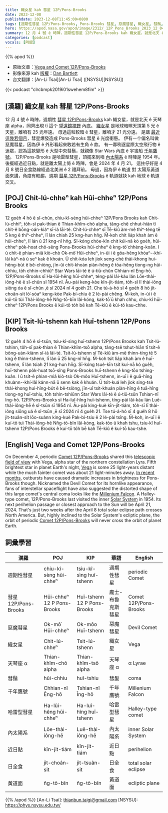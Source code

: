 ```yaml
---
title: 織女星 kah 彗星 12P/Pons-Brooks
date: 2023-12-08
publishdate: 2023-12-08T11:45:00+0800
tags: [週期性彗星 12P/Pons-Brooks, Pons-Brooks 彗星, 惡魔彗星, 織女星, 彗鬚, 千年鷹號, 哈雷型彗星, 內太陽系, 近日點, 日全食, 黃道面, 天琴座 α]
hero: https://apod.nasa.gov/apod/image/2312/_12P_Pons_Brooks_2023_12_04_184135PST_DEBartlett1024.jpg
summary: 12 月 4 號 ê 時陣，週期性彗星 12P/Pons-Brooks kah 織女星，就是北天 ê 天琴座 alpha，同齊出現 tī 這个望遠鏡視野內底。
categories: [podcast]
vocals: [阿錕]
---
```


{{% apod %}}

- 原始文章：[Vega and Comet 12P/Pons-Brooks](https://apod.nasa.gov/apod/ap231200.html)
- 影像來源 kah [版權][copyright]：[Dan Bartlett](https://www.astrobin.com/users/h2ologg/)
- 台文翻譯：[An-Li Tsai][An-Li Tsai] ([NSYSU][NSYSU])

{{< podcast "clrcbmpk2019i01swehem8fim" >}}

## [漢羅] 織女星 kah 彗星 12P/Pons-Brooks
12 月 4 號 ê 時陣，週期性 [彗星 12P/Pons-Brooks][Comet 12P/Pons-Brooks 1] kah 織女星，就是北天 ê 天琴座 alpha，同齊出現 tī 這个 [望遠鏡視野][telescopic field of view] 內底。
[織女星][Vega] 是地球暗暝天頂第 5 光 ê 天星，離咱有 25 光年遠。
毋過這粒較暗 ê 彗星，離咱才 21 光分遠。
是講 [最近這幾若個月][In recent months]，彗星爆發造成 Pons-Brooks 彗星 ê 光度衝懸。
伊有一个偏名叫做惡魔彗星，因為伊 ê 外形看起來敢若有生角 ê 款。
有一寡咧逐星際太空飛行物 ê 迷眾，認為這款變形 ê 大型中央彗鬚，就親像 Star Wars 內底 ê 宇宙船 [千年鷹號][Millenium Falcon]。
12P/Pons-Brooks 是哈雷型彗星，頂擺來到咱 [內太陽系][Solar System] ê 時陣是 1954 年。
後擺經過近日點，就是離太陽上倚 ê 時陣，會是 2024 年 4 月 21。
這拄仔好是 4 月 8 號日全食路線經過北美洲 ê 2 禮拜前。
毋過，因為伊 ê 軌道 對 太陽系黃道面來講，角度有較趨，週期 [彗星 12P/Pons-Brooks][Comet 12P/Pons-Brooks 2] ê 軌道就袂 kah 地球 ê 軌道交叉。

## [POJ] Chit-lú-chheⁿ kah Hūi-chheⁿ 12P/Pons Brooks
12 goe̍h 4 hō ê sî-chūn, chiu-kî-sèng hūi-chheⁿ 12P/Pons Brooks kah Chit-lú-chhiⁿ, to̍h-sī pak-thian ê Thian-khîm-chō alpha, tâng-chê chhut-hiān tī chit-ê bōng-oán-kiàⁿ sī-iá lāi-té.
Chit-lú-chheⁿ sī Tē-kiû àm-mê thiⁿ-téng tē 5 kng ê thiⁿ-chheⁿ, lī lán chiah 25 kng-hun hn̄g.
M̄-koh chit lia̍p khah àm ê hūi-chheⁿ, lī lán ū 21 kng-nî hn̄g.
Sī-kóng chòe-kīn chit kúi-nā kò goe̍h, hūi-chheⁿ po̍k-hoat chō-sêng Pons-Brooks hūi-chheⁿ ê kng-tō͘ chhèng-koân.
I ū chi̍t-ê phian-miâ kiò-chò Ok-mô͘ Hūi-chheⁿ, in-ūi i ê gōa-hêng khòaⁿ--khí-lâi káⁿ-nā ū seⁿ kak ê khoán.
Ū chi̍t-kóa leh jiok seng-chè thài-khong hui-hêng-bu̍t ê bê-chiòng, jīn-ûi chit-khoán piàn-hêng ê tōa-hêng tiong-ng hūi-chhiu, to̍h chhin-chhiūⁿ Star Wars lāi-té ê ú-tiū-chûn Chhian-nî Eng-hō.
12P/Pons-Brooks sī Ha-lûi-hêng hūi-chheⁿ, téng-pái lâi-kàu lán Lōe-thài-iông-hē ê sî-chūn sī 1954 nî.
Āu-pái keng-kòe kīn-ji̍t-tiám, to̍h-sī lī thài-iông siōng óa ê sî-chūn ,ē sī 2024 nî 4 goe̍h 21.
Che tú-á-hó sī 4 goe̍h 8 hō ji̍t-choân-si̍t lō͘-sòaⁿ keng-kòe Pak-bí-chiu ê 2 lé-pài chêng.
M̄-koh, in-ūi i ê kúi-tō tùi Thài-iông-hē Nn̂g-tō-bīn lâi-kóng, kak-tō͘ ū khah chhu, chiu-kî hūi-chheⁿ 12P/Pons Brooks ê kúi-tō to̍h bē kah Tē-kiû ê kúi-tō kau-chhe.

## [KIP] Tsit-lú-tshenn kah Huī-tshenn 12P/Pons Brooks
12 gue̍h 4 hō ê sî-tsūn, tsiu-kî-sìng huī-tshenn 12P/Pons Brooks kah Tsit-lú-tshinn, to̍h-sī pak-thian ê Thian-khîm-tsō alpha, tâng-tsê tshut-hiān tī tsit-ê bōng-uán-kiànn sī-iá lāi-té.
Tsit-lú-tshenn sī Tē-kiû àm-mê thinn-tíng tē 5 kng ê thinn-tshenn, lī lán ū 25 kng-nî hn̄g.
M̄-koh tsit lia̍p khah àm ê huī-tshenn, lī lán tsiah 21 kng-hun hn̄g.
Sī-kóng tsuè-kīn tsit kuí-nā kò gue̍h, huī-tshenn po̍k-huat tsō-sîng Pons-Brooks huī-tshenn ê kng-tōo tshìng-kuân.
I ū tsi̍t-ê phian-miâ kiò-tsò Ok-môo Huī-tshenn, in-uī i ê guā-hîng khuànn--khí-lâi kánn-nā ū senn kak ê khuán.
Ū tsi̍t-kuá leh jiok sing-tsè thài-khong hui-hîng-bu̍t ê bê-tsiòng, jīn-uî tsit-khuán piàn-hîng ê tuā-hîng tiong-ng huī-tshiu, to̍h tshin-tshiūnn Star Wars lāi-té ê ú-tiū-tsûn Tshian-nî Ing-hō.
12P/Pons-Brooks sī Ha-luî-hîng huī-tshenn, tíng-pái lâi-kàu lán Luē-thài-iông-hē ê sî-tsūn sī 1954 nî.
Āu-pái king-kuè kīn-ji̍t-tiám, to̍h-sī lī thài-iông siōng uá ê sî-tsūn ,ē sī 2024 nî 4 gue̍h 21.
Tse tú-á-hó sī 4 gue̍h 8 hō ji̍t-tsuân-si̍t lōo-suànn king-kuè Pak-bí-tsiu ê 2 lé-pài tsîng.
M̄-koh, in-uī i ê kuí-tō tuì Thài-iông-hē Nn̂g-tō-bīn lâi-kóng, kak-tōo ū khah tshu, tsiu-kî huī-tshenn 12P/Pons Brooks ê kuí-tō to̍h bē kah Tē-kiû ê kuí-tō kau-tshe.

## [English] Vega and Comet 12P/Pons-Brooks
On December 4, periodic [Comet 12P/Pons-Brooks][Comet 12P/Pons-Brooks 1] shared this [telescopic field of view][telescopic field of view] with Vega, alpha star of the northern constellation Lyra.
Fifth brightest star in planet Earth's night, [Vega][Vega] is some 25 light-years distant while the much fainter comet was about 21 light-minutes away.
[In recent months][In recent months], outbursts have caused dramatic increases in brightness for Pons-Brooks though.
Nicknamed the Devil Comet for its hornlike appearance, fans of interstellar spaceflight have also suggested the distorted shape of this large comet's central coma looks like the [Millenium Falcon][Millenium Falcon].
A Halley-type comet, 12P/Pons-Brooks last visited the inner [Solar System][Solar System] in 1954.
Its next perihelion passage or closest approach to the Sun will be April 21, 2024.
That's just two weeks after the April 8 total solar eclipse path crosses North America.
But, highly inclined to the Solar System's ecliptic plane, the orbit of periodic [Comet 12P/Pons-Brooks][Comet 12P/Pons-Brooks 2] will never cross the orbit of planet Earth.

## 詞彙學習

|漢羅|POJ|KIP|華語|English|
|-|-|-|-|-|
|週期性彗星|chiu-kî-sèng hūi-chheⁿ|tsiu-kî-sìng huī-tshenn|週期性彗星|periodic Comet|
|彗星 12P/Pons-Brooks|Hūi-chheⁿ 12 P Pons-Brooks|Huī-tshenn 12 P Pons-Brooks|龐士-布魯克斯彗星|Comet 12P/Pons-Brooks|
|惡魔彗星|Ok-mô͘ Hūi-chheⁿ|Ok-môo Huī-tshenn|惡魔彗星|Devil Comet|
|織女星|Chit-lú-chheⁿ|Tsit-lú-tshenn|織女星|Vega|
|天琴座 α|Thian-khîm-chō alpha|Thian-khîm-tsō alpha|天琴座 α|α Lyrae|
|彗鬚|hūi-chhiu|huī-tshiu|彗髮|coma|
|千年鷹號|Chhian-nî Ēng-hō|Tshian-nî Īng-hō|千年鷹號|Millenium Falcon|
|哈雷型彗星|Ha-lûi-hêng hūi-chheⁿ|Ha-luî-hîng huī-tshenn|哈雷型彗星|Halley-type comet|
|內太陽系|Lōe-thài-iông-hē|Luē-thài-iông-hē|內太陽系|inner Solar System|
|近日點|kīn-ji̍t-tiám|kīn-ji̍t-tiám|近日點|perihelion|
|日全食|ji̍t-choân-si̍t|ji̍t-tsuân-si̍t|日全食|total solar eclipse|
|黃道面|n̂g-tō-bīn|n̂g-tō-bīn|黃道面|ecliptic plane|

{{% /apod %}}
[An-Li Tsai]: thianbun.taigi@gmail.com
[NSYSU]: https://phys.nsysu.edu.tw/

[copyright]: https://apod.nasa.gov/apod/fap/lib/about_apod.html#srapply
[License]: https://creativecommons.org/licenses/by/3.0/

[Comet 12P/Pons-Brooks 1]:https://www.astronomy.com/science/the-devil-comet-is-headed-our-way-and-thats-ok/
[telescopic field of view]:https://www.astrobin.com/2qqyw4/B/
[Vega]:http://stars.astro.illinois.edu/sow/vega.html
[In recent months]:https://www.space.com/volcanic-devil-comet-eruption-record-earth-close-approach
[Millenium Falcon]:https://skyandtelescope.org/astronomy-news/comet-12p-pons-brooks-flares-again/
[Solar System]:https://science.nasa.gov/solar-system/
[Comet 12P/Pons-Brooks 2]:https://en.wikipedia.org/wiki/12P/Pons%E2%80%93Brooks
